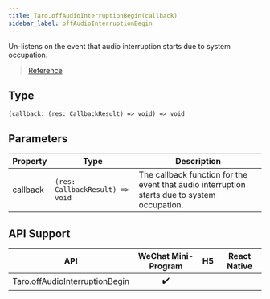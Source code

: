 ```yaml
---
title: Taro.offAudioInterruptionBegin(callback)
sidebar_label: offAudioInterruptionBegin
---
```


Un-listens on the event that audio interruption starts due to system occupation.

> [Reference](https://developers.weixin.qq.com/miniprogram/dev/api/base/app/app-event/wx.offAudioInterruptionBegin.html)

## Type

```tsx
(callback: (res: CallbackResult) => void) => void
```

## Parameters

<table>
  <thead>
    <tr>
      <th>Property</th>
      <th>Type</th>
      <th>Description</th>
    </tr>
  </thead>
  <tbody>
    <tr>
      <td>callback</td>
      <td><code>(res: CallbackResult) =&gt; void</code></td>
      <td>The callback function for the event that audio interruption starts due to system occupation.</td>
    </tr>
  </tbody>
</table>

## API Support

|              API               | WeChat Mini-Program | H5 | React Native |
|:------------------------------:|:-------------------:|:--:|:------------:|
| Taro.offAudioInterruptionBegin |         ✔️          |    |              |
